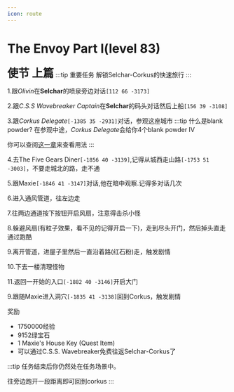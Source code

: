 ```yaml
---
icon: route
---
```


# The Envoy Part I(level 83)
<span style="font-size: 25px;">**使节 上篇**</span>
:::tip 重要任务
解锁Selchar-Corkus的快速旅行
:::

1.跟*Olivin*在**Selchar**的喷泉旁边对话`[112 66 -3173]`

2.跟*C.S.S Wavebreaker Captain*在**Selchar**的码头对话然后上船`[156 39 -3108]`

3.跟*Corkus Delegate*`[-1385 35 -2931]`对话，参观这座城市
:::tip 什么是blank powder?
在参观中途，*Corkus Delegate*会给你4个blank powder IV

你可以查阅[这一章](/guide/basesystem/powder.html)来查看用法
:::

4.去The Five Gears Diner`[-1856 40 -3139]`,记得从城西走山路`[-1753 51 -3003]`，不要走城北的路，走不通

5.跟Maxie`[-1846 41 -3147]`对话,他在暗中观察.记得多对话几次

6.进入通风管道，往左边走

7.往两边通道按下按钮开启风扇，注意得击杀小怪

8.躲避风扇(有粒子效果，看不见的记得开启一下)，走到尽头开门，然后掉头直走通过跑酷

9.离开管道，进屋子里然后一直沿着路(红石粉)走，触发剧情

10.下去一楼清理怪物

11.返回一开始的入口`[-1882 40 -3146]`开启大门

9.跟随Maxie进入洞穴`[-1835 41 -3138]`回到Corkus，触发剧情

奖励
+ 1750000经验
+ 9152绿宝石
+ 1 Maxie's House Key (Quest Item)
+ 可以通过C.S.S. Wavebreaker免费往返Selchar-Corkus了

:::tip 
任务结束后你仍然处在任务场景中。

往旁边跑开一段距离即可回到corkus
:::

